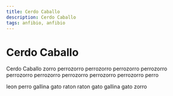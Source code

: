 ```yaml
---
title: Cerdo Caballo
description: Cerdo Caballo
tags: anfibio, anfibio
---
```


# Cerdo Caballo

Cerdo Caballo zorro perrozorro perrozorro perrozorro perrozorro perrozorro perrozorro perrozorro perrozorro perrozorro perro

leon perro gallina gato raton raton gato gallina gato zorro